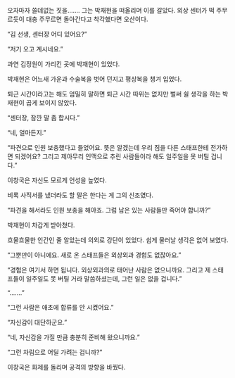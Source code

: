 오자마자 쓸데없는 짓을……. 그는 박재현을 떠올리며 이를 갈았다. 외상 센터가 떡 주무르듯이 대충 주무르면 돌아간다고 착각했다면 오산이다.

“김 선생, 센터장 어디 있어요?”

“저기 오고 계시네요.”

과연 김정원이 가리킨 곳에 박재현이 있었다.

박재현은 어느새 가운과 수술복을 벗어 던지고 평상복을 챙겨 입었다.

퇴근 시간이라고는 해도 엄밀히 말하면 퇴근 시간 따위는 없지만 벌써 쉴 생각을 하는 박재현이 곱게 보이지 않았다.

“센터장, 잠깐 말 좀 합시다.”

“네, 얼마든지.”

“파견으로 인원 보충했다고 들었어요. 뜻은 알겠는데 우리 짐을 다른 스태프한테 전가하면 되겠어요? 그리고 제아무리 인맥으로 추린 사람들이라 해도 일주일을 못 버틸 겁니다.”

이창국은 자신도 모르게 언성을 높였다.

비록 사직서를 냈더라도 할 말은 한다는 게 그의 신조였다.

“파견을 해서라도 인원 보충을 해야죠. 그럼 남은 있는 사람들만 죽어야 합니까?”

박재현이 차갑게 받아쳤다.

흐물흐물한 인간인 줄 알았는데 의외로 강단이 있었다. 쉽게 물러날 생각은 없어 보였다.

“그뿐만이 아니에요. 새로 온 스태프들은 외상외과 경험도 없잖아요.”

“경험은 여기서 하면 됩니다. 외상외과의로 태어난 사람은 없으니까요. 그리고 제 스태프들이 일주일도 못 버틸 거라 말씀하셨는데, 그런 일은 없을 겁니다.”

“…….”

“그런 사람은 애초에 합류를 안 시켰어요.”

“자신감이 대단하군요.”

“네, 자신감을 가질 만큼 충분히 준비해 왔으니까요.”

“그런 차림으로 어딜 가려는 겁니까?”

이창국은 화제를 돌리며 공격의 방향을 바꿨다.